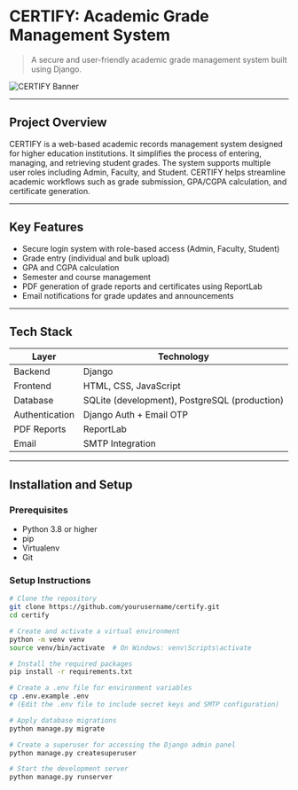 # CERTIFY: Academic Grade Management System

> A secure and user-friendly academic grade management system built using Django.

![CERTIFY Banner](assets/logo.png)

---

## Project Overview

CERTIFY is a web-based academic records management system designed for higher education institutions. It simplifies the process of entering, managing, and retrieving student grades. The system supports multiple user roles including Admin, Faculty, and Student. CERTIFY helps streamline academic workflows such as grade submission, GPA/CGPA calculation, and certificate generation.

---

## Key Features

- Secure login system with role-based access (Admin, Faculty, Student)
- Grade entry (individual and bulk upload)
- GPA and CGPA calculation
- Semester and course management
- PDF generation of grade reports and certificates using ReportLab
- Email notifications for grade updates and announcements

---

## Tech Stack

| Layer        | Technology                |
|--------------|---------------------------|
| Backend      | Django                    |
| Frontend     | HTML, CSS, JavaScript     |
| Database     | SQLite (development), PostgreSQL (production) |
| Authentication | Django Auth + Email OTP |
| PDF Reports  | ReportLab                 |
| Email        | SMTP Integration          |

---

## Installation and Setup

### Prerequisites

- Python 3.8 or higher
- pip
- Virtualenv
- Git

### Setup Instructions

```bash
# Clone the repository
git clone https://github.com/yourusername/certify.git
cd certify

# Create and activate a virtual environment
python -m venv venv
source venv/bin/activate  # On Windows: venv\Scripts\activate

# Install the required packages
pip install -r requirements.txt

# Create a .env file for environment variables
cp .env.example .env
# (Edit the .env file to include secret keys and SMTP configuration)

# Apply database migrations
python manage.py migrate

# Create a superuser for accessing the Django admin panel
python manage.py createsuperuser

# Start the development server
python manage.py runserver
